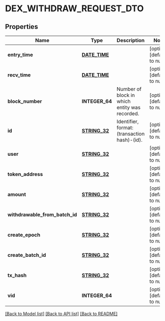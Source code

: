# DEX_WITHDRAW_REQUEST_DTO

## Properties
Name | Type | Description | Notes
------------ | ------------- | ------------- | -------------
**entry_time** | [**DATE_TIME**](DATE_TIME.md) |  | [optional] [default to null]
**recv_time** | [**DATE_TIME**](DATE_TIME.md) |  | [optional] [default to null]
**block_number** | **INTEGER_64** | Number of block in which entity was recorded. | [optional] [default to null]
**id** | [**STRING_32**](STRING_32.md) | Identifier, format: (transaction hash)-(id). | [optional] [default to null]
**user** | [**STRING_32**](STRING_32.md) |  | [optional] [default to null]
**token_address** | [**STRING_32**](STRING_32.md) |  | [optional] [default to null]
**amount** | [**STRING_32**](STRING_32.md) |  | [optional] [default to null]
**withdrawable_from_batch_id** | [**STRING_32**](STRING_32.md) |  | [optional] [default to null]
**create_epoch** | [**STRING_32**](STRING_32.md) |  | [optional] [default to null]
**create_batch_id** | [**STRING_32**](STRING_32.md) |  | [optional] [default to null]
**tx_hash** | [**STRING_32**](STRING_32.md) |  | [optional] [default to null]
**vid** | **INTEGER_64** |  | [optional] [default to null]

[[Back to Model list]](../README.md#documentation-for-models) [[Back to API list]](../README.md#documentation-for-api-endpoints) [[Back to README]](../README.md)


